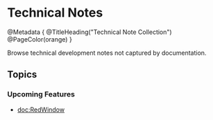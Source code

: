 # Technical Notes

@Metadata {
    @TitleHeading("Technical Note Collection")
    @PageColor(orange)
}

Browse technical development notes not captured by documentation.

## Topics

### Upcoming Features

- <doc:RedWindow>
